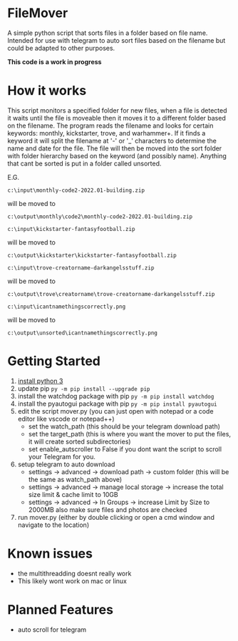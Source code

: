 # FileMover
A simple python script that sorts files in a folder based on file name.  Intended for use with telegram to auto sort files based on the filename but could be adapted to other purposes.

**This code is a work in progress**

# How it works

This script monitors a specified folder for new files, when a file is detected it waits until the file is moveable then it moves it to a different folder based on the filename.
The program reads the filename and looks for certain keywords:  monthly, kickstarter, trove, and warhammer+.  If it finds a keyword it will split the filename
at '-' or '_' characters to determine the name and date for the file.  The file will then be moved into the sort folder with folder hierarchy based on the keyword (and possibly name).  Anything that cant be sorted is put in a folder called unsorted.

E.G.

`c:\input\monthly-code2-2022.01-building.zip`

will be moved to 

`c:\output\monthly\code2\monthly-code2-2022.01-building.zip`

`c:\input\kickstarter-fantasyfootball.zip`

will be moved to 

`c:\output\kickstarter\kickstarter-fantasyfootball.zip`

`c:\input\trove-creatorname-darkangelsstuff.zip`

will be moved to 

`c:\output\trove\creatorname\trove-creatorname-darkangelsstuff.zip`

`c:\input\icantnamethingscorrectly.png`

will be moved to 

`c:\output\unsorted\icantnamethingscorrectly.png`

# Getting Started
1. [install python 3](https://www.python.org/downloads/)
2. update pip `py -m pip install --upgrade pip`
3. install the watchdog package with pip `py -m pip install watchdog`
4. install the pyautogui package with pip `py -m pip install pyautogui`
5. edit the script mover.py (you can just open with notepad or a code editor like vscode or notepad++)
    - set the watch_path (this should be your telegram download path)
    - set the target_path (this is where you want the mover to put the files, it will create sorted subdirectories)
    - set enable_autscroller to False if you dont want the script to scroll your Telegram for you.  
6. setup telegram to auto download 
    - settings -> advanced -> download path -> custom folder (this will be the same as watch_path above)
    - settings -> advanced -> manage local storage -> increase the total size limit & cache limit to 10GB
    - settings -> advanced -> In Groups -> increase Limit by Size to 2000MB also make sure files and photos are checked
7. run mover.py (either by double clicking or open a cmd window and navigate to the location)

# Known issues
* the multithreadding doesnt really work
* This likely wont work on mac or linux

# Planned Features
* auto scroll for telegram

